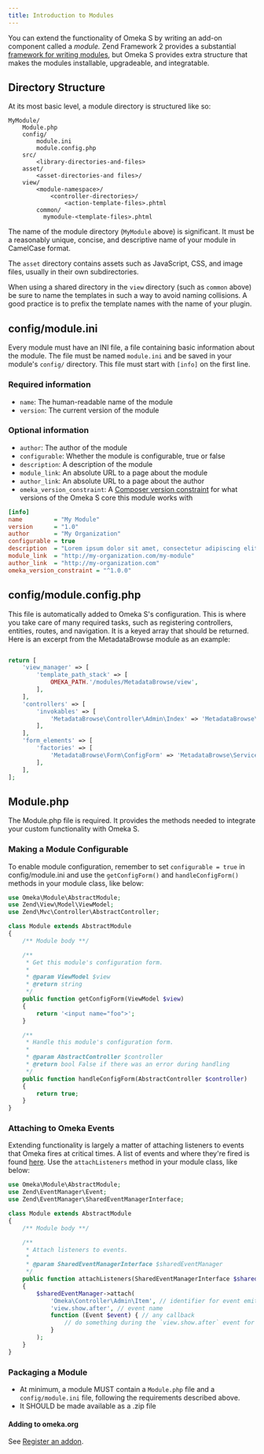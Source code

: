 ```yaml
---
title: Introduction to Modules
---
```


You can extend the functionality of Omeka S by writing an add-on component called a *module.* Zend Framework 2 provides a substantial [framework for writing modules](https://docs.zendframework.com/zend-modulemanager/intro/), but Omeka S provides extra structure that makes the modules installable, upgradeable, and integratable.

## Directory Structure

At its most basic level, a module directory is structured like so:

```
MyModule/
    Module.php
    config/
        module.ini
        module.config.php
    src/
        <library-directories-and-files>
    asset/
        <asset-directories-and files>/
    view/
        <module-namespace>/
            <controller-directories>/
                <action-template-files>.phtml
        common/
          mymodule-<template-files>.phtml
```

The name of the module directory (`MyModule` above) is significant. It must be a reasonably unique, concise, and descriptive name of your module in CamelCase format.

The `asset` directory contains assets such as JavaScript, CSS, and image files, usually in their own subdirectories.

When using a shared directory in the `view` directory (such as `common` above) be sure to name the templates in such a way to avoid naming collisions. A good practice is to prefix the template names with the name of your plugin.

## config/module.ini

Every module must have an INI file, a file containing basic information about the module. The file must be named `module.ini` and be saved in your module's `config/` directory. This file must start with `[info]` on the first line.

### Required information
* `name`: The human-readable name of the module
* `version`: The current version of the module

### Optional information
* `author`: The author of the module
* `configurable`: Whether the module is configurable, true or false
* `description`: A description of the module
* `module_link`: An absolute URL to a page about the module
* `author_link`: An absolute URL to a page about the author
* `omeka_version_constraint`: A [Composer version constraint](https://getcomposer.org/doc/articles/versions.md) for what versions of the Omeka S core this module works with

```ini
[info]
name         = "My Module"
version      = "1.0"
author       = "My Organization"
configurable = true
description  = "Lorem ipsum dolor sit amet, consectetur adipiscing elit."
module_link  = "http://my-organization.com/my-module"
author_link  = "http://my-organization.com"
omeka_version_constraint = "^1.0.0"
```

## config/module.config.php

This file is automatically added to Omeka S's configuration. This is where you take care of many required tasks, such as registering controllers, entities, routes, and navigation. It is a keyed array that should be returned. Here is an excerpt from the MetadataBrowse module as an example:

```php

return [
    'view_manager' => [
        'template_path_stack' => [
            OMEKA_PATH.'/modules/MetadataBrowse/view',
        ],
    ],
    'controllers' => [
        'invokables' => [
            'MetadataBrowse\Controller\Admin\Index' => 'MetadataBrowse\Controller\Admin\IndexController',
        ],
    ],
    'form_elements' => [
        'factories' => [
            'MetadataBrowse\Form\ConfigForm' => 'MetadataBrowse\Service\Form\ConfigFormFactory',
        ],
    ],
];
```

## Module.php

The Module.php file is required. It provides the methods needed to integrate your custom functionality with Omeka S.

### Making a Module Configurable

To enable module configuration, remember to set `configurable = true` in config/module.ini and use the `getConfigForm()` and `handleConfigForm()` methods in your module class, like below:

```php
use Omeka\Module\AbstractModule;
use Zend\View\Model\ViewModel;
use Zend\Mvc\Controller\AbstractController;

class Module extends AbstractModule
{
    /** Module body **/

    /**
     * Get this module's configuration form.
     *
     * @param ViewModel $view
     * @return string
     */
    public function getConfigForm(ViewModel $view)
    {
        return '<input name="foo">';
    }

    /**
     * Handle this module's configuration form.
     *
     * @param AbstractController $controller
     * @return bool False if there was an error during handling
     */
    public function handleConfigForm(AbstractController $controller)
    {
        return true;
    }
}
```

### Attaching to Omeka Events

Extending functionality is largely a matter of attaching listeners to events that Omeka fires at critical times. A list of events and where they're fired is found [here](../reference/events.md). Use the `attachListeners` method in your module class, like below:

```php
use Omeka\Module\AbstractModule;
use Zend\EventManager\Event;
use Zend\EventManager\SharedEventManagerInterface;

class Module extends AbstractModule
{
    /** Module body **/

    /**
     * Attach listeners to events.
     *
     * @param SharedEventManagerInterface $sharedEventManager
     */
    public function attachListeners(SharedEventManagerInterface $sharedEventManager)
    {
        $sharedEventManager->attach(
            'Omeka\Controller\Admin\Item', // identifier for event emitting component
            'view.show.after', // event name
            function (Event $event) { // any callback
                // do something during the `view.show.after` event for a `Omeka\Controller\Admin\Item`
            }
        );
    }
}
```
### Packaging a Module

* At minimum, a module MUST contain a `Module.php` file and a `config/module.ini` file, following the requirements described above.
* It SHOULD be made available as a .zip file

#### Adding to omeka.org

See [Register an addon](../register_an_addon.md).
